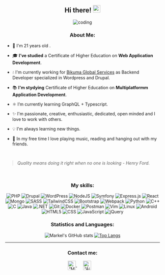 <div align = "center"> 

  ## Hi there! <img src='https://github.com/TheDudeThatCode/TheDudeThatCode/blob/master/Assets/Hi.gif' width='24px' height='24px'>
  
  ![coding](https://user-images.githubusercontent.com/76633510/121884082-cac5d400-cd12-11eb-9511-f790b2fe1787.gif)
   ### About Me:
</div>

- 🎂 I'm 21 years old . 

- 🎓 **I’ve studied** a Certificate of Higher Education on **Web Application Development**.

- 💧  I'm currently working for [Bikuma Global Services](https://www.bikuma.com/) as Backend Developer specialized in Wordpress and Drupal.

- 📚 **I'm stydying** Certificate of Higher Education on **Multiplatformm Application Development**.

- ⚛️ I’m currently learning GraphQL + Typescript.

- ✨ I'm passionate, creative, enthusiastic, dedicated, open minded and I love to work with others.

- 💡 I'm always learning new things.

- 🎵 In my free time I love playing music, reading and hanging out with my friends.
  
<br>

> *Quality means doing it right when no one is looking - Henry Ford.*

<br>

  <div align = "center"> 
  
  ### My skills:
   

   <img alt="PHP" src="https://img.shields.io/badge/PHP-777BB4?style=for-the-badge&logo=php&logoColor=white">
   <img alt="Drupal" src="https://img.shields.io/badge/Drupal-blue.svg?style=for-the-badge&logo=drupal&logoColor=white">
   <img alt="WordPress" src="https://img.shields.io/badge/WordPress-violet.svg?style=for-the-badge&logo=wordpress&logoColor=white">

   <img alt="NodeJS" src="https://img.shields.io/badge/node.js-6DA55F?style=for-the-badge&logo=node.js&logoColor=white"/>
   <img alt="Symfony" src="https://img.shields.io/badge/symfony-%23000000.svg?style=for-the-badge&logo=symfony&logoColor=white">
   <img alt="Express.js" src="https://img.shields.io/badge/express.js-%23404d59.svg?style=for-the-badge&logo=express&logoColor=%2361DAFB"/>
   <img alt="React" src="https://img.shields.io/badge/react-%2320232a.svg?style=for-the-badge&logo=react&logoColor=%2361DAFB"/>
   <img alt="Mongo" src="https://img.shields.io/badge/MongoDB-4EA94B?style=for-the-badge&logo=mongodb&logoColor=white" />
  
   <img alt="SASS" src="https://img.shields.io/badge/SASS-hotpink.svg?style=for-the-badge&logo=SASS&logoColor=white"/>
   <img alt="TailwindCSS" src="https://img.shields.io/badge/tailwindcss-%2338B2AC.svg?style=for-the-badge&logo=tailwind-css&logoColor=white"/>
   <img alt="Bootstrap" src="https://img.shields.io/badge/bootstrap-%23563D7C.svg?style=for-the-badge&logo=bootstrap&logoColor=white"/>
  
   
   
   
  
   <img alt="Webpack" src="https://img.shields.io/badge/webpack-%238DD6F9.svg?style=for-the-badge&logo=webpack&logoColor=black" />
  
   <img alt="Python" src="https://img.shields.io/badge/Python-3776AB?style=for-the-badge&logo=python&logoColor=white">
   <img alt="C++" src="https://img.shields.io/badge/C%2B%2B-00599C?style=for-the-badge&logo=c%2B%2B&logoColor=white">
   <img alt="C" src="https://img.shields.io/badge/c-%2300599C.svg?style=for-the-badge&logo=c&logoColor=white"/>
   <img alt="Java" src="https://img.shields.io/badge/Java-ED8B00?style=for-the-badge&logo=java&logoColor=white">
   <img alt=".NET" src="https://img.shields.io/badge/.NET-5C2D91?style=for-the-badge&logo=.net&logoColor=white">
  
   <img alt="Git" src="https://img.shields.io/badge/Git-F05032?style=for-the-badge&logo=git&logoColor=white">
   <img alt="Docker" src="https://img.shields.io/badge/Docker-blue?style=for-the-badge&logo=docker&logoColor=white">
   <img alt="Postman" src="https://img.shields.io/badge/Postman-FF6C37?style=for-the-badge&logo=postman&logoColor=white">
   <img alt="Vim" src="https://img.shields.io/badge/VIM-%2311AB00.svg?style=for-the-badge&logo=vim&logoColor=white"/>
   <img alt="Linux" src="https://img.shields.io/badge/Linux-FCC624?style=for-the-badge&logo=linux&logoColor=black">
   <img alt="Android" src="https://img.shields.io/badge/Android-3DDC84?style=for-the-badge&logo=android&logoColor=white">
  
   <img alt="HTML5" src="https://img.shields.io/badge/HTML5-E34F26?style=for-the-badge&logo=html5&logoColor=white">
   <img alt="CSS" src="https://img.shields.io/badge/CSS-239120?&style=for-the-badge&logo=css3&logoColor=white">
   <img alt="JavaScript" src="https://img.shields.io/badge/JavaScript-F7DF1E?style=for-the-badge&logo=javascript&logoColor=black">
   <img alt="jQuery" src="https://img.shields.io/badge/jquery-%230769AD.svg?style=for-the-badge&logo=jquery&logoColor=white"/>

</div>

<div align='center'>
 <h3> Statistics and Languages:</h3>
  
![Markel's GitHub stats](https://github-readme-stats.vercel.app/api?username=markelca&show_icons=true&theme=radical)
  [![Top Langs](https://github-readme-stats.vercel.app/api/top-langs/?username=markelca&layout=compact&&theme=radical)](https://github.com/aindrila2412/github-readme-stats)
</div>

---
  
  <div align="center">
  <h3>Contact me:</h3>
  <a href="https://www.linkedin.com/in/markel-cuesta/">
    <img align="center" width="26px" img src="https://www.vectorlogo.zone/logos/linkedin/linkedin-icon.svg" alt=“Markel linkdin profile" height="30" width="30">
  </a>
   <a href="mailto:cuestaarribas.markel@gmail.com">
    <img align="center" width="26px" img src="https://www.vectorlogo.zone/logos/gmail/gmail-icon.svg" 
    alt=“Aindrila twitter profile" height="30" width="30" hspace="20">
  </a>     
</div>
